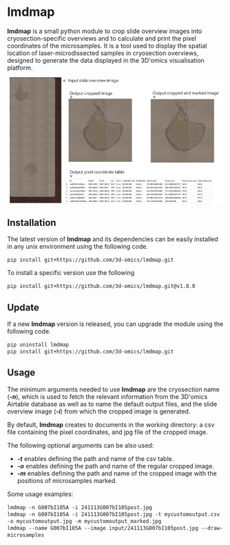 # lmdmap

**lmdmap** is a small python module to crop slide overview images into cryosection-specific overviews and to calculate and print the pixel coordinates of the microsamples. It is a tool used to display the spatial location of laser-microdissected samples in cryosection overviews, designed to generate the data displayed in the 3D'omics visualisation platform.

![Overview of input and output data](overview.png "Overview of input and output data")

## Installation

The latest version of **lmdmap** and its dependencies can be easily installed in any unix environment using the following code.

```{sh}
pip install git+https://github.com/3d-omics/lmdmap.git
```

To install a specific version use the following

```{sh}
pip install git+https://github.com/3d-omics/lmdmap.git@v1.0.0
```

## Update

If a new **lmdmap** version is released, you can upgrade the module using the following code.

```{sh}
pip uninstall lmdmap
pip install git+https://github.com/3d-omics/lmdmap.git
```

## Usage

The minimum arguments needed to use **lmdmap** are the cryosection name (***-n***), which is used to fetch the relevant information from the 3D'omics Airtable database as well as to name the default output files, and the slide overview image (***-i***) from which the cropped image is generated.

By default, **lmdmap** creates to documents in the working directory: a csv file containing the pixel coordinates, and jpg file of the cropped image.

The following optional arguments can be also used:

- ***-t*** enables defining the path and name of the csv table.
- ***-o*** enables defining the path and name of the regular cropped image.
- ***-m*** enables defining the path and name of the cropped image with the positions of microsamples marked.

Some usage examples:

```{sh}
lmdmap -n G007bI105A -i 241113G007bI105post.jpg
lmdmap -n G007bI105A -i 241113G007bI105post.jpg -t mycustomoutput.csv -o mycustomoutput.jpg -m mycustomoutput_marked.jpg
lmdmap --name G007bI105A --image input/241113G007bI105post.jpg --draw-microsamples
```
